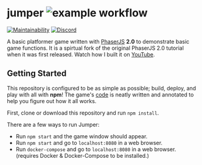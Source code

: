 # jumper ![example workflow](https://github.com/egeexyz/jumper/actions/workflows/nodejs-ci.yaml/badge.svg)

[![Maintainability](https://api.codeclimate.com/v1/badges/04601514cd7b18f394a8/maintainability)](https://codeclimate.com/github/egee-irl/jumper/maintainability)
[![Discord](https://discordapp.com/api/guilds/183740337976508416/widget.png?style=shield)](https://discord.gg/tVyBHAU)

A basic platformer game written with [PhaserJS](https://phaser.io/) **2.0** to demonstrate basic game functions. It is a spirtual fork of the original PhaserJS 2.0 tutorial when it was first released. Watch how I built it on [YouTube](https://youtu.be/88DS3Z8nOdY).

## Getting Started

This repository is configured to be as simple as possible; build, deploy, and play with all with **npm**! The game's [code](https://github.com/egeexyz/jumper/blob/master/public/src/game.js) is neatly written and annotated to help you figure out how it all works.

First, clone or download this repository and run `npm install`.

There are a few ways to run Jumper:

- Run `npm start` and the game window should appear.
- Run `npm start` and go to `localhost:8080` in a web browser.
- Run `docker-compose` and go to `localhost:8080` in a web browser. (requires Docker & Docker-Compose to be installed.)
